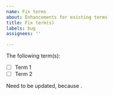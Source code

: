 ```yaml
---
name: Fix terms
about: Enhancements for existing terms
title: Fix term(s)
labels: bug
assignees: ''

---
```


The following term(s):

- [ ] Term 1
- [ ] Term 2

Need to be updated, because <!-- Explain why -->.
